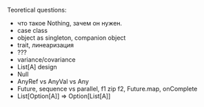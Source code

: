 Teoretical questions:
- что такое Nothing, зачем он нужен.
- case class
- object as singleton, companion object
- trait, линеаризация
- ???
- variance/covariance
- List[A] design
- Null
- AnyRef vs AnyVal vs Any
- Future, sequence vs parallel, f1 zip f2, Future.map, onComplete
- List[Option[A]] => Option[List[A]]

